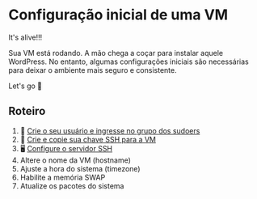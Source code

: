 # Configuração inicial de uma VM

It's alive!!!

Sua VM está rodando. A mão chega a coçar para instalar aquele WordPress. No entanto, algumas configurações iniciais são necessárias para deixar o ambiente mais seguro e consistente. 

Let's go 🏃

## Roteiro

1. 🤦 [Crie o seu usuário e ingresse no grupo dos sudoers](https://github.com/francoisjun/how-to/blob/main/linux/criar_usuario.md)
2. 🔑 [Crie e copie sua chave SSH para a VM](https://github.com/francoisjun/how-to/blob/main/linux/criar_chave_ssh.md)
3. 🖥 [Configure o servidor SSH](https://github.com/francoisjun/how-to/blob/main/linux/configurar_ssh.md)
4. Altere o nome da VM (hostname)
5. Ajuste a hora do sistema (timezone)
6. Habilite a memória SWAP
7. Atualize os pacotes do sistema
